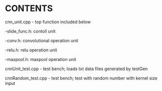 # CONTENTS

cnn_unit.cpp - top function included below

  -slide_func.h: contoll unit
  
  -conv.h: convolutional operation unit 
  
  -relu.h: relu operation unit
  
  -maxpool.h: maxpool operation unit
  
cnnUnit_test.cpp - test bench; loads txt data files generated by testGen

cnnRandom_test.cpp - test bench; test with random number with kernel size input
